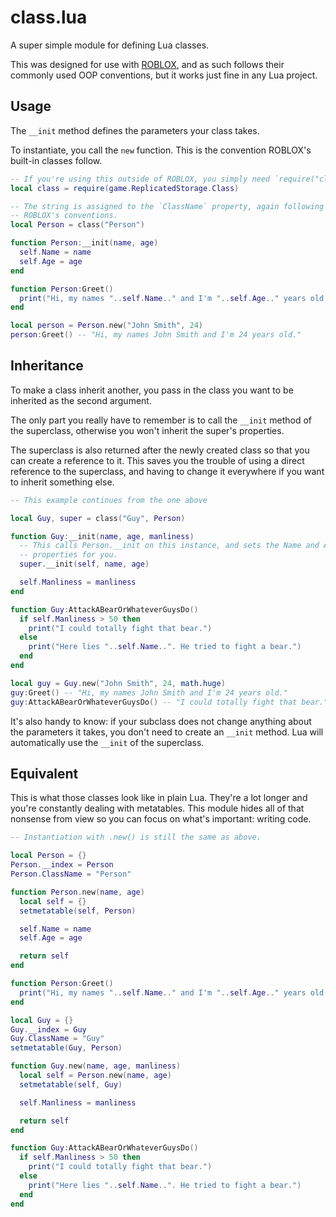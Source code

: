 # class.lua

A super simple module for defining Lua classes.

This was designed for use with [ROBLOX](https://roblox.com), and as such follows
their commonly used OOP conventions, but it works just fine in any Lua project.

## Usage

The `__init` method defines the parameters your class takes.

To instantiate, you call the `new` function. This is the convention ROBLOX's
built-in classes follow.

```lua
-- If you're using this outside of ROBLOX, you simply need `require("class")`
local class = require(game.ReplicatedStorage.Class)

-- The string is assigned to the `ClassName` property, again following
-- ROBLOX's conventions.
local Person = class("Person")

function Person:__init(name, age)
  self.Name = name
  self.Age = age
end

function Person:Greet()
  print("Hi, my names "..self.Name.." and I'm "..self.Age.." years old.")
end

local person = Person.new("John Smith", 24)
person:Greet() -- "Hi, my names John Smith and I'm 24 years old."
```

## Inheritance

To make a class inherit another, you pass in the class you want to be inherited
as the second argument.

The only part you really have to remember is to call the `__init` method of the
superclass, otherwise you won't inherit the super's properties.

The superclass is also returned after the newly created class so that you can
create a reference to it. This saves you the trouble of using a direct reference
to the superclass, and having to change it everywhere if you want to inherit
something else.

```lua
-- This example continues from the one above

local Guy, super = class("Guy", Person)

function Guy:__init(name, age, manliness)
  -- This calls Person.__init on this instance, and sets the Name and Age
  -- properties for you.
  super.__init(self, name, age)

  self.Manliness = manliness
end

function Guy:AttackABearOrWhateverGuysDo()
  if self.Manliness > 50 then
    print("I could totally fight that bear.")
  else
    print("Here lies "..self.Name..". He tried to fight a bear.")
  end
end

local guy = Guy.new("John Smith", 24, math.huge)
guy:Greet() -- "Hi, my names John Smith and I'm 24 years old."
guy:AttackABearOrWhateverGuysDo() -- "I could totally fight that bear."
```

It's also handy to know: if your subclass does not change anything about the
parameters it takes, you don't need to create an `__init` method. Lua will
automatically use the `__init` of the superclass.

## Equivalent

This is what those classes look like in plain Lua. They're a lot longer and
you're constantly dealing with metatables. This module hides all of that
nonsense from view so you can focus on what's important: writing code.

```lua
-- Instantiation with .new() is still the same as above.

local Person = {}
Person.__index = Person
Person.ClassName = "Person"

function Person.new(name, age)
  local self = {}
  setmetatable(self, Person)

  self.Name = name
  self.Age = age

  return self
end

function Person:Greet()
  print("Hi, my names "..self.Name.." and I'm "..self.Age.." years old.")
end

local Guy = {}
Guy.__index = Guy
Guy.ClassName = "Guy"
setmetatable(Guy, Person)

function Guy.new(name, age, manliness)
  local self = Person.new(name, age)
  setmetatable(self, Guy)

  self.Manliness = manliness

  return self
end

function Guy:AttackABearOrWhateverGuysDo()
  if self.Manliness > 50 then
    print("I could totally fight that bear.")
  else
    print("Here lies "..self.Name..". He tried to fight a bear.")
  end
end
```
